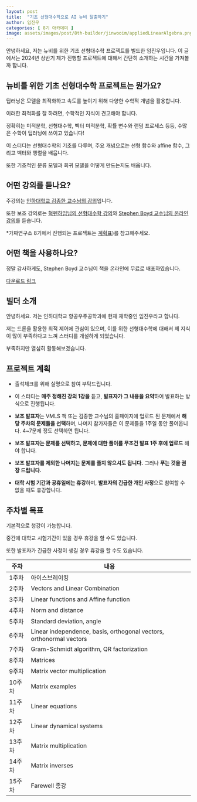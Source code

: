 ```yaml
---
layout: post
title:  "기초 선형대수학으로 AI 뉴비 탈출하기"
author: 임진우
categories: [ 8기 아카데미 ]
image: assets/images/post/8th-builder/jinwooim/appliedLinearAlgebra.png
---
```


안녕하세요, 저는 뉴비를 위한 기초 선형대수학 프로젝트를 빌드한 임진우입니다.
이 글에서는 2024년 상반기 제가 진행할 프로젝트에 대해서 간단히 소개하는 시간을 가져볼까 합니다.


## 뉴비를 위한 기초 선형대수학 프로젝트는 뭔가요?


딥러닝은 모델을 최적화하고 속도를 높이기 위해 다양한 수학적 개념을 활용합니다. 

이러한 최적화를 잘 하려면, 수학적인 지식이 견고해야 합니다.

정확히는 미적분학, 선형대수학, 벡터 미적분학, 확률 변수와 랜덤 프로세스 등등, 수많은 수학이 딥러닝에 쓰이고 있습니다!

이 스터디는 선형대수학의 기초를 다루며, 주요 개념으로는 선형 함수와 affine 함수, 그리고 벡터와 행렬을 배웁니다.

또한 기초적인 분류 모델과 회귀 모델을 어떻게 만드는지도 배웁니다. 

## 어떤 강의를 듣나요?

주강의는 [인하대학교 김종한 교수님의 강의](https://www.youtube.com/watch?v=_eJvETAjLvI&list=PL8mtGZRMha519KRqlpyX44PnXO1_yJy0E)입니다. 

또한 보조 강의로는 [혁펜하임님의 선형대수학 강의](https://www.youtube.com/watch?v=7vV2SF8DyQE&list=PL_iJu012NOxdZDxoGsYidMf2_bERIQaP0)와 [Stephen Boyd 교수님의 온라인 강의](https://www.youtube.com/watch?v=oR6G1MUMveE&list=PLoROMvodv4rMz-WbFQtNUsUElIh2cPmN9)를 듣습니다.

*가짜연구소 8기에서 진행되는 프로젝트는 [계획표](https://www.pseudo-lab.com/d16a59aa6f3847a092f8d55b89279b0))를 참고해주세요.

## 어떤 책을 사용하나요?

정말 감사하게도, Stephen Boyd 교수님이 책을 온라인에 무료로 배포하였습니다.

[다운로드 링크](https://web.stanford.edu/~boyd/vmls/)



## 빌더 소개

안녕하세요. 저는 인하대학교 항공우주공학과에 현재 재학중인 임진우라고 합니다.

저는 드론을 활용한 최적 제어에 관심이 있으며, 이를 위한 선형대수학에 대해서 제 지식이 많이 부족하다고 느껴 스터디를 개설하게 되었습니다. 

부족하지만 열심히 활동해보겠습니다.


## 프로젝트 계획

- 출석체크를 위해 실명으로 참여 부탁드립니다.

- 이 스터디는 **매주 정해진 강의 1강을** 듣고, **발표자가 그 내용을 요약**하여 발표하는 방식으로 진행됩니다.

- **보조 발표자**는 VMLS 책 또는 김종한 교수님의 홈페이지에 업로드 된 문제에서 **해당 주차의 문제들을 선택**하며, 나머지 참가자들은 이 문제들을 1주일 동안 풀어옵니다. 4~7문제 정도 선택하면 됩니다.

- **보조 발표자는 문제를 선택하고, 문제에 대한 풀이를 무조건 발표 1주 후에 업로드** 해야 합니다.

- **보조 발표자를 제외한 나머지는 문제를 풀지 않으셔도 됩니다.** 그러나 **푸는 것을 권장 드립니다.**

- **대학 시험 기간과 공휴일에는 휴강**하며, **발표자의 긴급한 개인 사정**으로 참여할 수 없을 때도 휴강합니다.


## 주차별 목표

기본적으로 청강이 가능합니다. 

중간에 대학교 시험기간이 있을 경우 휴강을 할 수도 있습니다. 

또한 발표자가 긴급한 사정이 생길 경우 휴강을 할 수도 있습니다.

| 주차  | 내용                                |
|-------|-------------------------------------|
| 1주차 | 아이스브레이킹                      |
| 2주차 | Vectors and Linear Combination      |
| 3주차 | Linear functions and Affine function|
| 4주차 | Norm and distance                   |
| 5주차 | Standard deviation, angle           |
| 6주차 | Linear independence, basis, orthogonal vectors, orthonormal vectors |
| 7주차 | Gram-Schmidt algorithm, QR factorization |
| 8주차 | Matrices                            |
| 9주차 | Matrix vector multiplication        |
| 10주차| Matrix examples                     |
| 11주차| Linear equations                    |
| 12주차| Linear dynamical systems            |
| 13주차| Matrix multiplication               |
| 14주차| Matrix inverses                     |
| 15주차| Farewell 종강                        |
